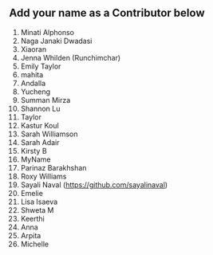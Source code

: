 
## Add your name as a Contributor below

1. Minati Alphonso
1. Naga Janaki Dwadasi
1. Xiaoran
1. Jenna Whilden (Runchimchar)
1. Emily Taylor
1. mahita 
1. Andalla
1. Yucheng
1. Summan Mirza
1. Shannon Lu
1. Taylor
1. Kastur Koul
1. Sarah Williamson
1. Sarah Adair
1. Kirsty B 
1. MyName
1. Parinaz Barakhshan
1. Roxy Williams
1. Sayali Naval (https://github.com/sayalinaval) 
1. Emelie
1. Lisa Isaeva
1. Shweta M
1. Keerthi
1. Anna
1. Arpita
1. Michelle
